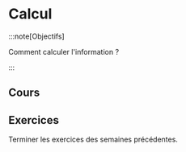# Calcul

:::note[Objectifs]

Comment calculer l'information ?

:::

## Cours

<Reaveal name="1m-repr-calcul" />

## Exercices

Terminer les exercices des semaines précédentes.
